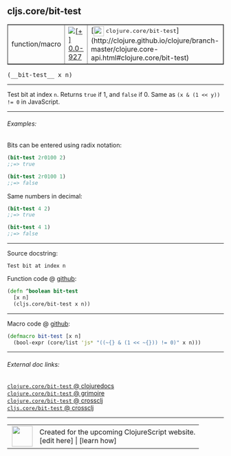 ## cljs.core/bit-test



 <table border="1">
<tr>
<td>function/macro</td>
<td><a href="https://github.com/cljsinfo/cljs-api-docs/tree/0.0-927"><img valign="middle" alt="[+] 0.0-927" title="Added in 0.0-927" src="https://img.shields.io/badge/+-0.0--927-lightgrey.svg"></a> </td>
<td>
[<img height="24px" valign="middle" src="http://i.imgur.com/1GjPKvB.png"> <samp>clojure.core/bit-test</samp>](http://clojure.github.io/clojure/branch-master/clojure.core-api.html#clojure.core/bit-test)
</td>
</tr>
</table>


 <samp>
(__bit-test__ x n)<br>
</samp>

---

Test bit at index `n`. Returns `true` if 1, and `false` if 0. Same as `(x & (1 << y)) != 0` in JavaScript.



---

###### Examples:

Bits can be entered using radix notation:

```clj
(bit-test 2r0100 2)
;;=> true

(bit-test 2r0100 1)
;;=> false
```

Same numbers in decimal:

```clj
(bit-test 4 2)
;;=> true

(bit-test 4 1)
;;=> false
```



---



Source docstring:

```
Test bit at index n
```


Function code @ [github](https://github.com/clojure/clojurescript/blob/r3195/src/cljs/cljs/core.cljs#L2392-L2395):

```clj
(defn ^boolean bit-test
  [x n]
  (cljs.core/bit-test x n))
```

<!--
Repo - tag - source tree - lines:

 <pre>
clojurescript @ r3195
└── src
    └── cljs
        └── cljs
            └── <ins>[core.cljs:2392-2395](https://github.com/clojure/clojurescript/blob/r3195/src/cljs/cljs/core.cljs#L2392-L2395)</ins>
</pre>

-->

---

Macro code @ [github](https://github.com/clojure/clojurescript/blob/r3195/src/clj/cljs/core.clj#L590-L591):

```clj
(defmacro bit-test [x n]
  (bool-expr (core/list 'js* "((~{} & (1 << ~{})) != 0)" x n)))
```

<!--
Repo - tag - source tree - lines:

 <pre>
clojurescript @ r3195
└── src
    └── clj
        └── cljs
            └── <ins>[core.clj:590-591](https://github.com/clojure/clojurescript/blob/r3195/src/clj/cljs/core.clj#L590-L591)</ins>
</pre>
-->

---


###### External doc links:

[`clojure.core/bit-test` @ clojuredocs](http://clojuredocs.org/clojure.core/bit-test)<br>
[`clojure.core/bit-test` @ grimoire](http://conj.io/store/v1/org.clojure/clojure/1.7.0-beta3/clj/clojure.core/bit-test/)<br>
[`clojure.core/bit-test` @ crossclj](http://crossclj.info/fun/clojure.core/bit-test.html)<br>
[`cljs.core/bit-test` @ crossclj](http://crossclj.info/fun/cljs.core.cljs/bit-test.html)<br>

---

 <table>
<tr><td>
<img valign="middle" align="right" width="48px" src="http://i.imgur.com/Hi20huC.png">
</td><td>
Created for the upcoming ClojureScript website.<br>
[edit here] | [learn how]
</td></tr></table>

[edit here]:https://github.com/cljsinfo/cljs-api-docs/blob/master/cljsdoc/cljs.core/bit-test.cljsdoc
[learn how]:https://github.com/cljsinfo/cljs-api-docs/wiki/cljsdoc-files

<!--

This information was too distracting to show to readers, but I'll leave it
commented here since it is helpful to:

- pretty-print the data used to generate this document
- and show how to retrieve that data



The API data for this symbol:

```clj
{:description "Test bit at index `n`. Returns `true` if 1, and `false` if 0. Same as `(x & (1 << y)) != 0` in JavaScript.",
 :return-type boolean,
 :ns "cljs.core",
 :name "bit-test",
 :signature ["[x n]"],
 :history [["+" "0.0-927"]],
 :type "function/macro",
 :full-name-encode "cljs.core/bit-test",
 :source {:code "(defn ^boolean bit-test\n  [x n]\n  (cljs.core/bit-test x n))",
          :title "Function code",
          :repo "clojurescript",
          :tag "r3195",
          :filename "src/cljs/cljs/core.cljs",
          :lines [2392 2395]},
 :extra-sources [{:code "(defmacro bit-test [x n]\n  (bool-expr (core/list 'js* \"((~{} & (1 << ~{})) != 0)\" x n)))",
                  :title "Macro code",
                  :repo "clojurescript",
                  :tag "r3195",
                  :filename "src/clj/cljs/core.clj",
                  :lines [590 591]}],
 :examples [{:id "f64664",
             :content "Bits can be entered using radix notation:\n\n```clj\n(bit-test 2r0100 2)\n;;=> true\n\n(bit-test 2r0100 1)\n;;=> false\n```\n\nSame numbers in decimal:\n\n```clj\n(bit-test 4 2)\n;;=> true\n\n(bit-test 4 1)\n;;=> false\n```"}],
 :full-name "cljs.core/bit-test",
 :clj-symbol "clojure.core/bit-test",
 :docstring "Test bit at index n"}

```

Retrieve the API data for this symbol:

```clj
;; from Clojure REPL
(require '[clojure.edn :as edn])
(-> (slurp "https://raw.githubusercontent.com/cljsinfo/cljs-api-docs/catalog/cljs-api.edn")
    (edn/read-string)
    (get-in [:symbols "cljs.core/bit-test"]))
```

-->

